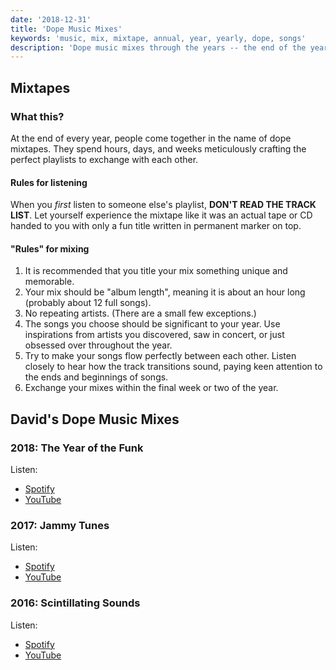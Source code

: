 ```yaml
---
date: '2018-12-31'
title: 'Dope Music Mixes'
keywords: 'music, mix, mixtape, annual, year, yearly, dope, songs'
description: 'Dope music mixes through the years -- the end of the year playlists.'
---
```


## Mixtapes

### What this?

At the end of every year, people come together in the name of dope mixtapes. They spend hours, days, and weeks meticulously crafting the perfect playlists to exchange with each other.

#### Rules for listening

When you _first_ listen to someone else's playlist, **DON'T READ THE TRACK LIST**. Let yourself experience the mixtape like it was an actual tape or CD handed to you with only a fun title written in permanent marker on top.

#### "Rules" for mixing

1. It is recommended that you title your mix something unique and memorable.
1. Your mix should be "album length", meaning it is about an hour long (probably about 12 full songs).
1. No repeating artists. (There are a small few exceptions.)
1. The songs you choose should be significant to your year. Use inspirations from artists you discovered, saw in concert, or just obsessed over throughout the year.
1. Try to make your songs flow perfectly between each other. Listen closely to hear how the track transitions sound, paying keen attention to the ends and beginnings of songs.
1. Exchange your mixes within the final week or two of the year.

## David's Dope Music Mixes

### 2018: The Year of the Funk

Listen:

- [Spotify](https://open.spotify.com/user/davidhartsough/playlist/2ojp8Ic7jc0RZyxUx2OXjS?si=thWjI2v_SKiRglNqypTQDA)
- [YouTube](https://www.youtube.com/playlist?list=PLNrKhlLaqV1Xx6aAy-vNUnNS1pGoY8p5H)

### 2017: Jammy Tunes

Listen:

- [Spotify](https://open.spotify.com/user/davidhartsough/playlist/69THJTQAJbPiKK2YNghbSB?si=nrURj-YSTAqDAHSWwcsw8Q)
- [YouTube](https://www.youtube.com/playlist?list=PLNrKhlLaqV1VB9Lbj3JALaTXYyiMMccrI)

### 2016: Scintillating Sounds

Listen:

- [Spotify](https://open.spotify.com/user/davidhartsough/playlist/7BlWTl7i9sRv3uEcTPyz2Y?si=z3MCrq_FTUWGhtBIurlKow)
- [YouTube](https://www.youtube.com/playlist?list=PLNrKhlLaqV1X57O6LcLW0FqMfX0FS_YXq)
